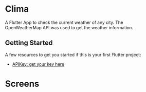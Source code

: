 # Clima

A Flutter App to check the current weather of any city.
The OpenWeatherMap API was used to get the weather information.

## Getting Started

A few resources to get you started if this is your first Flutter project:

- [APIKey: get your key here](https://openweathermap.org/)

# Screens

